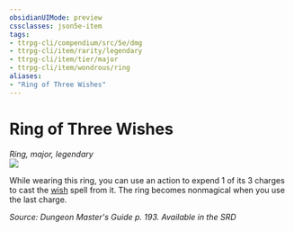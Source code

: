 ```yaml
---
obsidianUIMode: preview
cssclasses: json5e-item
tags:
- ttrpg-cli/compendium/src/5e/dmg
- ttrpg-cli/item/rarity/legendary
- ttrpg-cli/item/tier/major
- ttrpg-cli/item/wondrous/ring
aliases: 
- "Ring of Three Wishes"
---
```

# Ring of Three Wishes
*Ring, major, legendary*  
![](/3-Mechanics/CLI/Compendium/items/img/ring-of-three-wishes.webp#right)


While wearing this ring, you can use an action to expend 1 of its 3 charges to cast the [wish](/3-Mechanics/CLI/Compendium/spells/wish.md) spell from it. The ring becomes nonmagical when you use the last charge.

*Source: Dungeon Master's Guide p. 193. Available in the <span title='Systems Reference Document (5.1)'>SRD</span>*